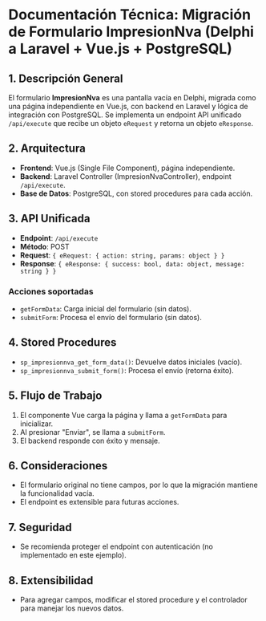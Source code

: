 # Documentación Técnica: Migración de Formulario ImpresionNva (Delphi a Laravel + Vue.js + PostgreSQL)

## 1. Descripción General
El formulario **ImpresionNva** es una pantalla vacía en Delphi, migrada como una página independiente en Vue.js, con backend en Laravel y lógica de integración con PostgreSQL. Se implementa un endpoint API unificado `/api/execute` que recibe un objeto `eRequest` y retorna un objeto `eResponse`.

## 2. Arquitectura
- **Frontend**: Vue.js (Single File Component), página independiente.
- **Backend**: Laravel Controller (ImpresionNvaController), endpoint `/api/execute`.
- **Base de Datos**: PostgreSQL, con stored procedures para cada acción.

## 3. API Unificada
- **Endpoint**: `/api/execute`
- **Método**: POST
- **Request**: `{ eRequest: { action: string, params: object } }`
- **Response**: `{ eResponse: { success: bool, data: object, message: string } }`

### Acciones soportadas
- `getFormData`: Carga inicial del formulario (sin datos).
- `submitForm`: Procesa el envío del formulario (sin datos).

## 4. Stored Procedures
- `sp_impresionnva_get_form_data()`: Devuelve datos iniciales (vacío).
- `sp_impresionnva_submit_form()`: Procesa el envío (retorna éxito).

## 5. Flujo de Trabajo
1. El componente Vue carga la página y llama a `getFormData` para inicializar.
2. Al presionar "Enviar", se llama a `submitForm`.
3. El backend responde con éxito y mensaje.

## 6. Consideraciones
- El formulario original no tiene campos, por lo que la migración mantiene la funcionalidad vacía.
- El endpoint es extensible para futuras acciones.

## 7. Seguridad
- Se recomienda proteger el endpoint con autenticación (no implementado en este ejemplo).

## 8. Extensibilidad
- Para agregar campos, modificar el stored procedure y el controlador para manejar los nuevos datos.
